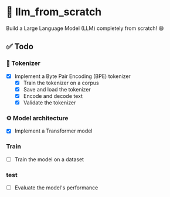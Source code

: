 # 🧠 llm_from_scratch

Build a Large Language Model (LLM) completely from scratch! 😄

## ✅ Todo

### 🧩 Tokenizer
- [x] Implement a Byte Pair Encoding (BPE) tokenizer  
  - [x] Train the tokenizer on a corpus  
  - [x] Save and load the tokenizer  
  - [x] Encode and decode text  
  - [x] Validate the tokenizer  

### ⚙️ Model architecture
- [x] Implement a Transformer model  

### Train
- [ ] Train the model on a dataset  

### test
- [ ] Evaluate the model's performance